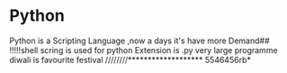 # Python
Python is a Scripting Language ,now a days it's have more Demand##
!!!!!shell scring is used for python
Extension is .py
very large programme
diwali is favourite festival
////////*******************
5546456rb*
